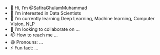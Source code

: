 - 👋 Hi, I’m @SafiraGhulamMuhammad
- 👀 I’m interested in Data Scientists
- 🌱 I’m currently learning Deep Learning, Machine learning, Computer Vision, NLP
- 💞️ I’m looking to collaborate on ...
- 📫 How to reach me ...
- 😄 Pronouns: ...
- ⚡ Fun fact: ...

<!---
SafiraGhulamMuhammad/SafiraGhulamMuhammad is a ✨ special ✨ repository because its `README.md` (this file) appears on your GitHub profile.
You can click the Preview link to take a look at your changes.
--->
